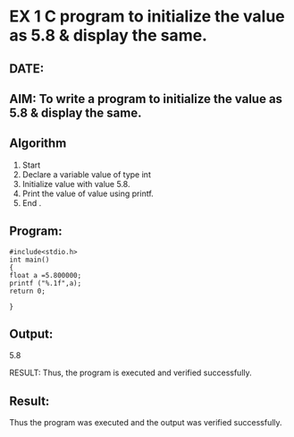 # EX 1 C program to initialize the value as 5.8 & display the same.
## DATE:
## AIM: To write a program to initialize the value as 5.8 & display the same.

## Algorithm
1. Start 
2. Declare a variable value of type int 
3. Initialize value with value 5.8. 
4. Print the value of value using printf. 
5. End .  

## Program:
```
#include<stdio.h> 
int main() 
{ 
float a =5.800000; 
printf ("%.1f",a); 
return 0; 
 
}
```

## Output:
5.8
 
RESULT:
Thus, the program is executed and verified successfully.



## Result:
Thus the program was executed and the output was verified successfully.
